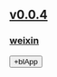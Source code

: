 <script src="https://littleflute.github.io/JavaScript/w3.js"></script>
<script src="https://littleflute.github.io/JavaScript/blclass.js"></script>
<script src="https://littleflute.github.io/JavaScript/blApp.js"></script>

## [v0.0.4](https://github.com/littleflute/Praying/edit/gh-pages/index.md)
### [weixin](https://littleflute.github.io/weixin)


<div id="id_div_4_plx">
  <button id="id_btn_4_blApp">+blApp</button> 
</div>